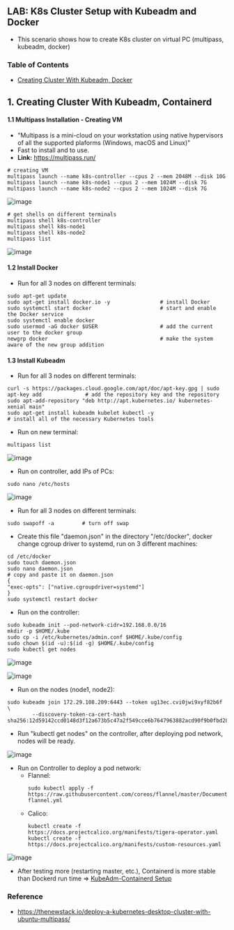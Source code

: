 ## LAB: K8s Cluster Setup with Kubeadm and Docker

- This scenario shows how to create K8s cluster on virtual PC (multipass, kubeadm, docker) 

### Table of Contents
- [Creating Cluster With Kubeadm, Docker](#creating)


## 1. Creating Cluster With Kubeadm, Containerd <a name="creating"></a>

#### 1.1 Multipass Installation - Creating VM

- "Multipass is a mini-cloud on your workstation using native hypervisors of all the supported plaforms (Windows, macOS and Linux)"
- Fast to install and to use.
- **Link:** https://multipass.run/

``` 
# creating VM
multipass launch --name k8s-controller --cpus 2 --mem 2048M --disk 10G 
multipass launch --name k8s-node1 --cpus 2 --mem 1024M --disk 7G
multipass launch --name k8s-node2 --cpus 2 --mem 1024M --disk 7G
``` 

![image](https://user-images.githubusercontent.com/10358317/157879969-a049706d-e8b8-4096-97bb-dca4e9a9b87e.png)

``` 
# get shells on different terminals
multipass shell k8s-controller
multipass shell k8s-node1
multipass shell k8s-node2
multipass list
``` 

![image](https://user-images.githubusercontent.com/10358317/157880347-dead1390-692c-4725-8e37-89121a346d7e.png)

#### 1.2 Install Docker

- Run for all 3 nodes on different terminals:

``` 
sudo apt-get update
sudo apt-get install docker.io -y                # install Docker
sudo systemctl start docker                      # start and enable the Docker service
sudo systemctl enable docker
sudo usermod -aG docker $USER                    # add the current user to the docker group
newgrp docker                                    # make the system aware of the new group addition
```

#### 1.3 Install Kubeadm

- Run for all 3 nodes on different terminals:

```
curl -s https://packages.cloud.google.com/apt/doc/apt-key.gpg | sudo apt-key add              # add the repository key and the repository
sudo apt-add-repository "deb http://apt.kubernetes.io/ kubernetes-xenial main"
sudo apt-get install kubeadm kubelet kubectl -y                                               # install all of the necessary Kubernetes tools
```

- Run on new terminal:

```
multipass list
```

![image](https://user-images.githubusercontent.com/10358317/157883859-55497a48-3774-4f6c-bf8c-29cc8d591a82.png)

- Run on controller, add IPs of PCs:

```
sudo nano /etc/hosts
```

![image](https://user-images.githubusercontent.com/10358317/157883663-af21c3fb-bc19-4b37-9da1-112b1c974c84.png)

- Run for all 3 nodes on different terminals:

```
sudo swapoff -a         # turn off swap
```

- Create this file "daemon.json" in the directory "/etc/docker", docker change cgroup driver to systemd, run on 3 different machines:

```
cd /etc/docker
sudo touch daemon.json
sudo nano daemon.json
# copy and paste it on daemon.json
{
"exec-opts": ["native.cgroupdriver=systemd"]
}
sudo systemctl restart docker
```

- Run on the controller:

```
sudo kubeadm init --pod-network-cidr=192.168.0.0/16
mkdir -p $HOME/.kube
sudo cp -i /etc/kubernetes/admin.conf $HOME/.kube/config
sudo chown $(id -u):$(id -g) $HOME/.kube/config
sudo kubectl get nodes
```

![image](https://user-images.githubusercontent.com/10358317/157886788-4a136836-924b-4938-bfdc-0a07e9c16163.png)

![image](https://user-images.githubusercontent.com/10358317/157887715-27661178-2a0b-4314-ae84-30598cfd5e68.png)

- Run on the nodes (node1, node2):

```
sudo kubeadm join 172.29.108.209:6443 --token ug13ec.cvi0jwi9xyf82b6f \
        --discovery-token-ca-cert-hash sha256:12d59142ccd0148d3f12a673b5c47a2f549cce6b7647963882acd90f9b0fbd28
```      

- Run "kubectl get nodes" on the controller, after deploying pod network, nodes will be ready.

![image](https://user-images.githubusercontent.com/10358317/157888135-5ad0e931-8a2d-4389-83c2-ec1d8d909c25.png)

- Run on Controller to deploy a pod network:
  - Flannel:
    ```
    sudo kubectl apply -f https://raw.githubusercontent.com/coreos/flannel/master/Documentation/kube-flannel.yml
    ```
  - Calico:
    ```
    kubectl create -f https://docs.projectcalico.org/manifests/tigera-operator.yaml
    kubectl create -f https://docs.projectcalico.org/manifests/custom-resources.yaml
    ```   
    
![image](https://user-images.githubusercontent.com/10358317/157889081-d9ee73ed-ebb3-4386-bbef-03113b199ef3.png)
    
- After testing more (restarting master, etc.), Containerd is more stable than Dockerd run time => [KubeAdm-Containerd Setup](https://github.com/omerbsezer/Fast-Kubernetes/blob/main/K8s-Kubeadm-Cluster-Setup.md)

### Reference
- https://thenewstack.io/deploy-a-kubernetes-desktop-cluster-with-ubuntu-multipass/
